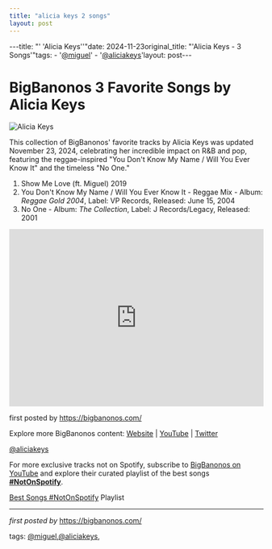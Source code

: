```yaml
---
title: "alicia keys 2 songs"
layout: post
---
```

---title: "' 'Alicia Keys''"date: 2024-11-23original_title: "'Alicia Keys - 3 Songs'"tags:  - '[@miguel](/tags/miguel/)'  - '[@aliciakeys](/tags/aliciakeys/)'layout: post---<h1>BigBanonos 3 Favorite Songs by Alicia Keys</h1><img alt="Alicia Keys" src="https://i1.sndcdn.com/artworks-000143102010-4grrvi-t500x500.jpg" /> <p>This collection of BigBanonos' favorite tracks by Alicia Keys was updated November 23, 2024, celebrating her incredible impact on R&B and pop, featuring the reggae-inspired "You Don't Know My Name / Will You Ever Know It" and the timeless "No One."</p> <ol> <li>Show Me Love (ft. Miguel) 2019</li><li>You Don't Know My Name / Will You Ever Know It - Reggae Mix - Album: <i>Reggae Gold 2004</i>, Label: VP Records, Released: June 15, 2004</li> <li>No One - Album: <i>The Collection</i>, Label: J Records/Legacy, Released: 2001</li></ol> <div> <iframe allow="autoplay; clipboard-write; encrypted-media; fullscreen; picture-in-picture" allowfullscreen="" frameborder="0" height="352" loading="lazy" src="https://open.spotify.com/embed/playlist/3ksMPE3MFojZnpJzjCCVPa?utm_source=generator" width="100%"></iframe></div> <p>first posted by https://bigbanonos.com/</p> <div> <p>Explore more BigBanonos content: <a href="https://bigbanonos.com/">Website</a> | <a href="https://www.youtube.com/[@BigBanonos](/tags/BigBanonos/)">YouTube</a> | <a href="https://x.com/bigbanonos">Twitter</a></p></div> <!--Tags--><p>[@aliciakeys](/tags/aliciakeys/)</p><!--Subscribe and Playlist Links--><div>    <p>For more exclusive tracks not on Spotify, subscribe to <a href="https://www.youtube.com/[@BigBanonos](/tags/BigBanonos/)" target="_blank">BigBanonos on YouTube</a> and explore their curated playlist of the best songs <strong>[#NotOnSpotify](/tags/NotOnSpotify/)</strong>.</p>    <p><a href="https://www.youtube.com/playlist?list=PLtuNtuTatqI0kFahUCbtbfenC_ET5O_tr" target="_blank">Best Songs [#NotOnSpotify](/tags/NotOnSpotify/) Playlist<br /></a></p></div><hr /><p><em>first posted by</em> <a href="https://bigbanonos.com/" rel="noopener" target="_new">https://bigbanonos.com/</a></p><p>tags: [@miguel](/tags/miguel/),[@aliciakeys](/tags/aliciakeys/),</p>